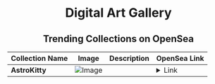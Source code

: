 <div align="center">

# Digital Art Gallery

## Trending Collections on OpenSea

| Collection Name                       | Image                                                                                     | Description                       | OpenSea Link                                                                                          |
|---------------------------------------|-------------------------------------------------------------------------------------------|-----------------------------------|--------------------------------------------------------------------------------------------------------|
| **AstroKitty** | ![Image](https://i.seadn.io/s/raw/files/7367e519914a8cc0c0787afd17cdc020.png?w=500&auto=format?w=200&auto=format) |  | <details><summary>Link</summary>[AstroKitty](https://opensea.io/collection/astrokitty-2)</details> |

</div>